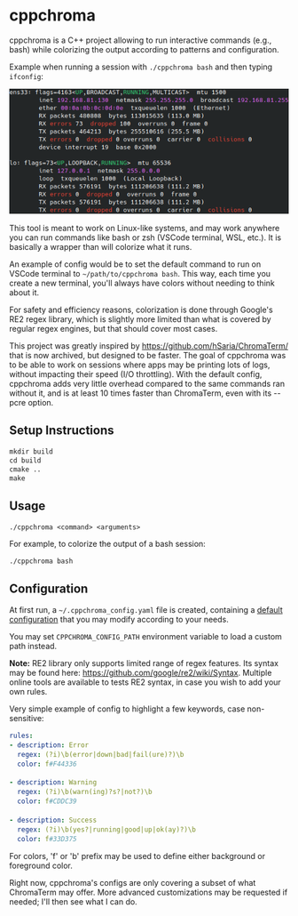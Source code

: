 # cppchroma

cppchroma is a C++ project allowing to run interactive commands (e.g., bash) while colorizing the output according to patterns and configuration.

Example when running a session with `./cppchroma bash` and then typing `ifconfig`:

![Example of visualization](https://github.com/LouisDuVerdier/cppchroma/raw/main/docs/cppchroma_example.png "Example of visualization")

This tool is meant to work on Linux-like systems, and may work anywhere you can run commands like bash or zsh (VSCode terminal, WSL, etc.). It is basically a wrapper than will colorize what it runs.

An example of config would be to set the default command to run on VSCode terminal to `~/path/to/cppchroma bash`. This way, each time you create a new terminal, you'll always have colors without needing to think about it.

For safety and efficiency reasons, colorization is done through Google's RE2 regex library, which is slightly more limited than what is covered by regular regex engines, but that should cover most cases.

This project was greatly inspired by https://github.com/hSaria/ChromaTerm/ that is now archived, but designed to be faster. The goal of cppchroma was to be able to work on sessions where apps may be printing lots of logs, without impacting their speed (I/O throttling). With the default config, cppchroma adds very little overhead compared to the same commands ran without it, and is at least 10 times faster than ChromaTerm, even with its --pcre option.

## Setup Instructions

```
mkdir build
cd build
cmake ..
make
```

## Usage

```
./cppchroma <command> <arguments>
```

For example, to colorize the output of a bash session:
```
./cppchroma bash
```

## Configuration

At first run, a `~/.cppchroma_config.yaml` file is created, containing a [default configuration](https://github.com/LouisDuVerdier/cppchroma/blob/main/include/defaultconfig.h) that you may modify according to your needs.

You may set `CPPCHROMA_CONFIG_PATH` environment variable to load a custom path instead.

**Note:** RE2 library only supports limited range of regex features. Its syntax may be found here: https://github.com/google/re2/wiki/Syntax. Multiple online tools are available to tests RE2 syntax, in case you wish to add your own rules.

Very simple example of config to highlight a few keywords, case non-sensitive:

```yaml
rules:
- description: Error
  regex: (?i)\b(error|down|bad|fail(ure)?)\b
  color: f#F44336

- description: Warning
  regex: (?i)\b(warn(ing)?s?|not?)\b
  color: f#CDDC39

- description: Success
  regex: (?i)\b(yes?|running|good|up|ok(ay)?)\b
  color: f#33D375
```

For colors, 'f' or 'b' prefix may be used to define either background or foreground color.

Right now, cppchroma's configs are only covering a subset of what ChromaTerm may offer. More advanced customizations may be requested if needed; I'll then see what I can do.
